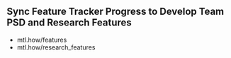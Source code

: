 ## Sync Feature Tracker Progress to Develop Team PSD and Research Features

- mtl.how/features
- mtl.how/research_features

